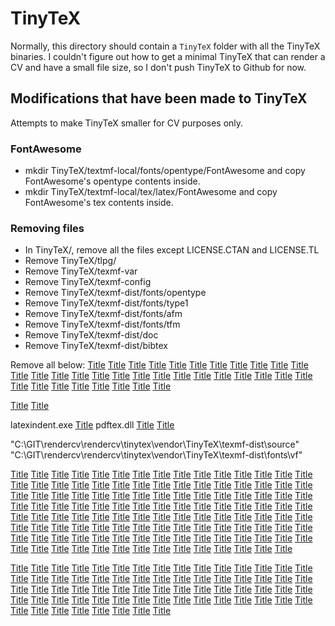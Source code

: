 # TinyTeX

Normally, this directory should contain a `TinyTeX` folder with all the TinyTeX binaries. I couldn't figure out how to get a minimal TinyTeX that can render a CV and have a small file size, so I don't push TinyTeX to Github for now.

## Modifications that have been made to TinyTeX
Attempts to make TinyTeX smaller for CV purposes only.

### FontAwesome

- mkdir TinyTeX/textmf-local/fonts/opentype/FontAwesome and copy FontAwesome's opentype contents inside.
- mkdir TinyTeX/textmf-local/tex/latex/FontAwesome and copy FontAwesome's tex contents inside.

### Removing files

- In TinyTeX/, remove all the files except LICENSE.CTAN and LICENSE.TL
- Remove TinyTeX/tlpg/
- Remove TinyTeX/texmf-var
- Remove TinyTeX/texmf-config
- Remove TinyTeX/texmf-dist/fonts/opentype
- Remove TinyTeX/texmf-dist/fonts/type1
- Remove TinyTeX/texmf-dist/fonts/afm
- Remove TinyTeX/texmf-dist/fonts/tfm
- Remove TinyTeX/texmf-dist/doc
- Remove TinyTeX/texmf-dist/bibtex

Remove all below:
[Title](TinyTeX/bin/windows/kpsestat.exe) [Title](TinyTeX/bin/windows/kpsewhich.exe) [Title](TinyTeX/bin/windows/afm2tfm.exe) [Title](TinyTeX/bin/windows/biber.exe) [Title](TinyTeX/bin/windows/bibtex.exe) [Title](TinyTeX/bin/windows/dvilualatex.exe) [Title](TinyTeX/bin/windows/dviluatex.exe) [Title](TinyTeX/bin/windows/dvipdfm.exe) [Title](TinyTeX/bin/windows/dvipdfmx.exe) [Title](TinyTeX/bin/windows/dvips.exe) [Title](TinyTeX/bin/windows/ebb.exe) [Title](TinyTeX/bin/windows/eps2eps.exe) [Title](TinyTeX/bin/windows/epstopdf.exe) [Title](TinyTeX/bin/windows/etex.exe) [Title](TinyTeX/bin/windows/extractbb.exe) [Title](TinyTeX/bin/windows/fc-cache.exe) [Title](TinyTeX/bin/windows/fc-cat.exe) [Title](TinyTeX/bin/windows/fc-list.exe) [Title](TinyTeX/bin/windows/fc-match.exe) [Title](TinyTeX/bin/windows/fc-pattern.exe) [Title](TinyTeX/bin/windows/fc-query.exe) [Title](TinyTeX/bin/windows/fc-scan.exe) [Title](TinyTeX/bin/windows/fc-validate.exe) [Title](TinyTeX/bin/windows/fmtutil.exe) [Title](TinyTeX/bin/windows/fmtutil-sys.exe) [Title](TinyTeX/bin/windows/fmtutil-user.exe) [Title](TinyTeX/bin/windows/gftodvi.exe) [Title](TinyTeX/bin/windows/gftopk.exe) [Title](TinyTeX/bin/windows/gftype.exe) [Title](TinyTeX/bin/windows/hyperxmp-add-bytecount.exe) [Title](TinyTeX/bin/windows/inimf.exe) [Title](TinyTeX/bin/windows/initex.exe) [Title](TinyTeX/bin/windows/kpseaccess.exe) [Title](TinyTeX/bin/windows/kpsereadlink.exe)

[Title](TinyTeX/bin/windows/icudt72.dll) [Title](TinyTeX/bin/windows/xetex.dll)

latexindent.exe
[Title](TinyTeX/bin/windows/luahbtex.dll)
pdftex.dll
[Title](TinyTeX/bin/windows/teckit_compile.exe)
[Title](TinyTeX/bin/windows/dvipdfmx.dll)

"C:\GIT\rendercv\rendercv\tinytex\vendor\TinyTeX\texmf-dist\source"
"C:\GIT\rendercv\rendercv\tinytex\vendor\TinyTeX\texmf-dist\fonts\vf"

[Title](TinyTeX/texmf-dist/tex/latex/palatino) [Title](TinyTeX/texmf-dist/tex/latex/achemso) [Title](TinyTeX/texmf-dist/tex/latex/adjustbox) [Title](TinyTeX/texmf-dist/tex/latex/ae) [Title](TinyTeX/texmf-dist/tex/latex/algorithmicx) [Title](TinyTeX/texmf-dist/tex/latex/algorithms) [Title](TinyTeX/texmf-dist/tex/latex/amscls) [Title](TinyTeX/texmf-dist/tex/latex/amsfonts) [Title](TinyTeX/texmf-dist/tex/latex/amsmath) [Title](TinyTeX/texmf-dist/tex/latex/apacite) [Title](TinyTeX/texmf-dist/tex/latex/appendix) [Title](TinyTeX/texmf-dist/tex/latex/atveryend) [Title](TinyTeX/texmf-dist/tex/latex/auxhook) [Title](TinyTeX/texmf-dist/tex/latex/awesomebox) [Title](TinyTeX/texmf-dist/tex/latex/base) [Title](TinyTeX/texmf-dist/tex/latex/bbm-macros) [Title](TinyTeX/texmf-dist/tex/latex/beamer) [Title](TinyTeX/texmf-dist/tex/latex/biblatex) [Title](TinyTeX/texmf-dist/tex/latex/booktabs) [Title](TinyTeX/texmf-dist/tex/latex/caption) [Title](TinyTeX/texmf-dist/tex/latex/carlisle) [Title](TinyTeX/texmf-dist/tex/latex/catoptions) [Title](TinyTeX/texmf-dist/tex/latex/ccicons) [Title](TinyTeX/texmf-dist/tex/latex/changepage) [Title](TinyTeX/texmf-dist/tex/latex/chemgreek) [Title](TinyTeX/texmf-dist/tex/latex/cite) [Title](TinyTeX/texmf-dist/tex/latex/cleveref) [Title](TinyTeX/texmf-dist/tex/latex/collectbox) [Title](TinyTeX/texmf-dist/tex/latex/colortbl) [Title](TinyTeX/texmf-dist/tex/latex/comment) [Title](TinyTeX/texmf-dist/tex/latex/courier) [Title](TinyTeX/texmf-dist/tex/latex/crop) [Title](TinyTeX/texmf-dist/tex/latex/csquotes) [Title](TinyTeX/texmf-dist/tex/latex/currfile) [Title](TinyTeX/texmf-dist/tex/latex/dblfloatfix) [Title](TinyTeX/texmf-dist/tex/latex/doclicense) [Title](TinyTeX/texmf-dist/tex/latex/draftwatermark) [Title](TinyTeX/texmf-dist/tex/latex/eepic) [Title](TinyTeX/texmf-dist/tex/latex/endfloat) [Title](TinyTeX/texmf-dist/tex/latex/endnotes) [Title](TinyTeX/texmf-dist/tex/latex/enumitem) [Title](TinyTeX/texmf-dist/tex/latex/environ) [Title](TinyTeX/texmf-dist/tex/latex/epstopdf-pkg) [Title](TinyTeX/texmf-dist/tex/latex/eso-pic) [Title](TinyTeX/texmf-dist/tex/latex/esvect) [Title](TinyTeX/texmf-dist/tex/latex/etex-pkg) [Title](TinyTeX/texmf-dist/tex/latex/etoolbox) [Title](TinyTeX/texmf-dist/tex/latex/euenc) [Title](TinyTeX/texmf-dist/tex/latex/eurosym) [Title](TinyTeX/texmf-dist/tex/latex/everysel) [Title](TinyTeX/texmf-dist/tex/latex/everyshi) [Title](TinyTeX/texmf-dist/tex/latex/extsizes) [Title](TinyTeX/texmf-dist/tex/latex/fancyhdr) [Title](TinyTeX/texmf-dist/tex/latex/fancyvrb) [Title](TinyTeX/texmf-dist/tex/latex/filehook) [Title](TinyTeX/texmf-dist/tex/latex/filemod) [Title](TinyTeX/texmf-dist/tex/latex/firstaid) [Title](TinyTeX/texmf-dist/tex/latex/floatflt) [Title](TinyTeX/texmf-dist/tex/latex/floatrow) [Title](TinyTeX/texmf-dist/tex/latex/fmtcount) [Title](TinyTeX/texmf-dist/tex/latex/fontawesome5) [Title](TinyTeX/texmf-dist/tex/latex/fontaxes) [Title](TinyTeX/texmf-dist/tex/latex/footmisc) [Title](TinyTeX/texmf-dist/tex/latex/forarray) [Title](TinyTeX/texmf-dist/tex/latex/fp) [Title](TinyTeX/texmf-dist/tex/latex/framed) [Title](TinyTeX/texmf-dist/tex/latex/gincltex) [Title](TinyTeX/texmf-dist/tex/latex/graphics) [Title](TinyTeX/texmf-dist/tex/latex/graphics-cfg) [Title](TinyTeX/texmf-dist/tex/latex/graphics-def) [Title](TinyTeX/texmf-dist/tex/latex/grfext) [Title](TinyTeX/texmf-dist/tex/latex/grffile) [Title](TinyTeX/texmf-dist/tex/latex/hardwrap) [Title](TinyTeX/texmf-dist/tex/latex/helvetic) [Title](TinyTeX/texmf-dist/tex/latex/hycolor) [Title](TinyTeX/texmf-dist/tex/latex/hyphenat) [Title](TinyTeX/texmf-dist/tex/latex/ifmtarg) [Title](TinyTeX/texmf-dist/tex/latex/inconsolata) [Title](TinyTeX/texmf-dist/tex/latex/jknapltx) [Title](TinyTeX/texmf-dist/tex/latex/koma-script) [Title](TinyTeX/texmf-dist/tex/latex/kvoptions) [Title](TinyTeX/texmf-dist/tex/latex/kvsetkeys) [Title](TinyTeX/texmf-dist/tex/latex/l3backend) [Title](TinyTeX/texmf-dist/tex/latex/l3kernel) [Title](TinyTeX/texmf-dist/tex/latex/l3packages) [Title](TinyTeX/texmf-dist/tex/latex/lastpage) [Title](TinyTeX/texmf-dist/tex/latex/letltxmacro) [Title](TinyTeX/texmf-dist/tex/latex/lettrine) [Title](TinyTeX/texmf-dist/tex/latex/libertine) [Title](TinyTeX/texmf-dist/tex/latex/lineno) [Title](TinyTeX/texmf-dist/tex/latex/lipsum) [Title](TinyTeX/texmf-dist/tex/latex/listings) [Title](TinyTeX/texmf-dist/tex/latex/lm) [Title](TinyTeX/texmf-dist/tex/latex/logreq) [Title](TinyTeX/texmf-dist/tex/latex/ltxkeys) [Title](TinyTeX/texmf-dist/tex/latex/ly1) [Title](TinyTeX/texmf-dist/tex/latex/makecell) [Title](TinyTeX/texmf-dist/tex/latex/makecmds) [Title](TinyTeX/texmf-dist/tex/latex/marginnote) [Title](TinyTeX/texmf-dist/tex/latex/marvosym) [Title](TinyTeX/texmf-dist/tex/latex/mathalpha) [Title](TinyTeX/texmf-dist/tex/latex/mathtools) [Title](TinyTeX/texmf-dist/tex/latex/mdframed) [Title](TinyTeX/texmf-dist/tex/latex/mdwtools) [Title](TinyTeX/texmf-dist/tex/latex/metalogo) [Title](TinyTeX/texmf-dist/tex/latex/mhchem) [Title](TinyTeX/texmf-dist/tex/latex/microtype) [Title](TinyTeX/texmf-dist/tex/latex/mnras) [Title](TinyTeX/texmf-dist/tex/latex/morefloats) [Title](TinyTeX/texmf-dist/tex/latex/moreverb) [Title](TinyTeX/texmf-dist/tex/latex/ms) [Title](TinyTeX/texmf-dist/tex/latex/mweights) [Title](TinyTeX/texmf-dist/tex/latex/natbib) [Title](TinyTeX/texmf-dist/tex/latex/ncntrsbk) [Title](TinyTeX/texmf-dist/tex/latex/needspace) [Title](TinyTeX/texmf-dist/tex/latex/newfloat) [Title](TinyTeX/texmf-dist/tex/latex/newtx) [Title](TinyTeX/texmf-dist/tex/latex/ntgclass) [Title](TinyTeX/texmf-dist/tex/latex/oberdiek)


[Title](TinyTeX/texmf-dist/tex/latex/paralist) [Title](TinyTeX/texmf-dist/tex/latex/pbox) [Title](TinyTeX/texmf-dist/tex/latex/pdfcol) [Title](TinyTeX/texmf-dist/tex/latex/pdflscape) [Title](TinyTeX/texmf-dist/tex/latex/pdfpages) [Title](TinyTeX/texmf-dist/tex/latex/pdfsync) [Title](TinyTeX/texmf-dist/tex/latex/pgf) [Title](TinyTeX/texmf-dist/tex/latex/picinpar) [Title](TinyTeX/texmf-dist/tex/latex/placeins) [Title](TinyTeX/texmf-dist/tex/latex/polyglossia) [Title](TinyTeX/texmf-dist/tex/latex/preprint) [Title](TinyTeX/texmf-dist/tex/latex/preview) [Title](TinyTeX/texmf-dist/tex/latex/psfrag) [Title](TinyTeX/texmf-dist/tex/latex/psnfss) [Title](TinyTeX/texmf-dist/tex/latex/ragged2e) [Title](TinyTeX/texmf-dist/tex/latex/realscripts) [Title](TinyTeX/texmf-dist/tex/latex/refcount) [Title](TinyTeX/texmf-dist/tex/latex/rerunfilecheck) [Title](TinyTeX/texmf-dist/tex/latex/revtex4-1) [Title](TinyTeX/texmf-dist/tex/latex/roboto) [Title](TinyTeX/texmf-dist/tex/latex/sauerj) [Title](TinyTeX/texmf-dist/tex/latex/sectsty) [Title](TinyTeX/texmf-dist/tex/latex/seqsplit) [Title](TinyTeX/texmf-dist/tex/latex/setspace) [Title](TinyTeX/texmf-dist/tex/latex/sidecap) [Title](TinyTeX/texmf-dist/tex/latex/sidenotes) [Title](TinyTeX/texmf-dist/tex/latex/srcltx) [Title](TinyTeX/texmf-dist/tex/latex/standalone) [Title](TinyTeX/texmf-dist/tex/latex/stix) [Title](TinyTeX/texmf-dist/tex/latex/stmaryrd) [Title](TinyTeX/texmf-dist/tex/latex/sttools) [Title](TinyTeX/texmf-dist/tex/latex/subfig) [Title](TinyTeX/texmf-dist/tex/latex/subfigure) [Title](TinyTeX/texmf-dist/tex/latex/symbol) [Title](TinyTeX/texmf-dist/tex/latex/tabto-ltx) [Title](TinyTeX/texmf-dist/tex/latex/tabu) [Title](TinyTeX/texmf-dist/tex/latex/tcolorbox) [Title](TinyTeX/texmf-dist/tex/latex/tex-gyre) [Title](TinyTeX/texmf-dist/tex/latex/textcase) [Title](TinyTeX/texmf-dist/tex/latex/thmtools) [Title](TinyTeX/texmf-dist/tex/latex/threeparttable) [Title](TinyTeX/texmf-dist/tex/latex/threeparttablex) [Title](TinyTeX/texmf-dist/tex/latex/tikzfill) [Title](TinyTeX/texmf-dist/tex/latex/times) [Title](TinyTeX/texmf-dist/tex/latex/tipa) [Title](TinyTeX/texmf-dist/tex/latex/tools) [Title](TinyTeX/texmf-dist/tex/latex/totcount) [Title](TinyTeX/texmf-dist/tex/latex/totpages) [Title](TinyTeX/texmf-dist/tex/latex/translator) [Title](TinyTeX/texmf-dist/tex/latex/trimspaces) [Title](TinyTeX/texmf-dist/tex/latex/tufte-latex) [Title](TinyTeX/texmf-dist/tex/latex/ucs) [Title](TinyTeX/texmf-dist/tex/latex/unicode-math) [Title](TinyTeX/texmf-dist/tex/latex/units) [Title](TinyTeX/texmf-dist/tex/latex/upquote) [Title](TinyTeX/texmf-dist/tex/latex/url) [Title](TinyTeX/texmf-dist/tex/latex/varwidth) [Title](TinyTeX/texmf-dist/tex/latex/vmargin) [Title](TinyTeX/texmf-dist/tex/latex/vruler) [Title](TinyTeX/texmf-dist/tex/latex/wallpaper) [Title](TinyTeX/texmf-dist/tex/latex/wrapfig) [Title](TinyTeX/texmf-dist/tex/latex/xargs) [Title](TinyTeX/texmf-dist/tex/latex/xkeyval) [Title](TinyTeX/texmf-dist/tex/latex/xpatch) [Title](TinyTeX/texmf-dist/tex/latex/xwatermark) [Title](TinyTeX/texmf-dist/tex/latex/zapfchan) [Title](TinyTeX/texmf-dist/tex/latex/zapfding) [Title](TinyTeX/texmf-dist/tex/latex/zref)